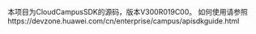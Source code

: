 本项目为CloudCampusSDK的源码，版本V300R019C00。
如何使用请参照https://devzone.huawei.com/cn/enterprise/campus/apisdkguide.html
